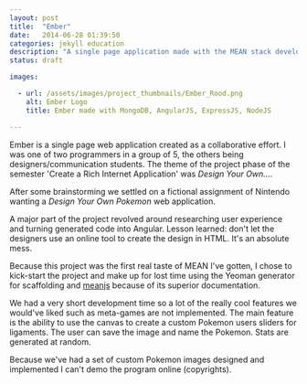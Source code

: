 ```yaml
---
layout: post
title:  "Ember"
date:   2014-06-28 01:39:50
categories: jekyll education
description: "A single page application made with the MEAN stack developed with a team of students"
status: draft

images:

  - url: /assets/images/project_thumbnails/Ember_Rood.png
    alt: Ember Logo
    title: Ember made with MongoDB, AngularJS, ExpressJS, NodeJS

---
```

Ember is a single page web application created as a collaborative effort. I was one of two programmers in a group of 5, the others being designers/communication students. The theme of the project phase of the semester 'Create a Rich Internet Application' was *Design Your Own...*.

After some brainstorming we settled on a fictional assignment of Nintendo wanting a *Design Your Own Pokemon* web application.

A major part of the project revolved around researching user experience and turning generated code into Angular. Lesson learned: don't let the designers use an online tool to create the design in HTML. It's an absolute mess.

Because this project was the first real taste of MEAN I've gotten, I chose to kick-start the project and make up for lost time using the Yeoman generator for scaffolding and [meanjs](http://meanjs.org) because of its superior documentation.

We had a very short development time so a lot of the really cool features we would've liked such as meta-games are not implemented. The main feature is the ability to use the canvas to create a custom Pokemon users sliders for ligaments. The user can save the image and name the Pokemon. Stats are generated at random. 

Because we've had a set of custom Pokemon images designed and implemented I can't demo the program online (copyrights). 